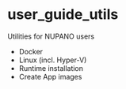 # user_guide_utils
 Utilities for NUPANO users

 * Docker
 * Linux (incl. Hyper-V)
 * Runtime installation
 * Create App images
